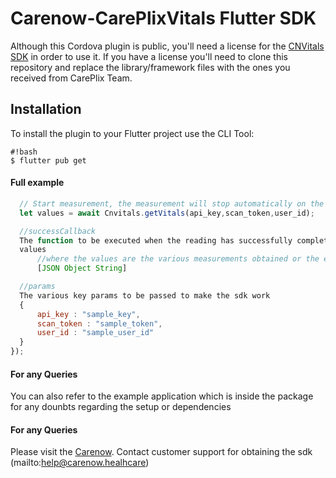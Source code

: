 # Carenow-CarePlixVitals Flutter SDK

Although this Cordova plugin is public, you'll need a license for the [CNVitals SDK](http://www.carenowvitals.com/) in order to use it.
If you have a license you'll need to clone this repository and replace the library/framework files with the ones you received from CarePlix Team.

## Installation

To install the plugin to your Flutter project use the CLI Tool:

```
#!bash
$ flutter pub get
```

#### Full example

```javascript
  // Start measurement, the measurement will stop automatically on the end.  
  let values = await Cnvitals.getVitals(api_key,scan_token,user_id);

  //successCallback
  The function to be executed when the reading has successfully completed or failed
  values
      //where the values are the various measurements obtained or the error occured 
      [JSON Object String]

  //params
  The various key params to be passed to make the sdk work
  {
      api_key : "sample_key",
      scan_token : "sample_token",
      user_id : "sample_user_id"
  } 
});
````
#### For any Queries

You can also refer to the example application which is inside the package for any dounbts regarding the setup or dependencies

#### For any Queries

Please visit the [Carenow](https://www.carenow.healthcare).
Contact customer support for obtaining the sdk
(mailto:help@carenow.healhcare)
